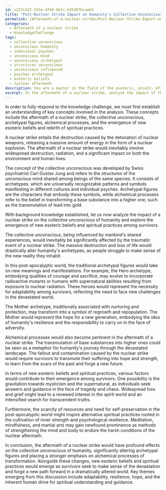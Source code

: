 ```yaml
---
id: c217c42f-333a-4f94-bbfc-635397bcaeb5
title: "Post-Nuclear Strike Impact on Humanity's Collective Unconscious""
permalink: /Aftermath-of-a-nuclear-strike/Post-Nuclear-Strike-Impact-on-Humanitys-Collective-Unconscious/
categories:
  - Aftermath of a nuclear strike
  - KnowledgeChallenge
tags:
  - collective unconscious
  - unconscious humanity
  - individual psyches
  - unconscious mind
  - unconscious archetypal
  - structures unconscious
  - unconscious influenced
  - psyches archetypal
  - esoteric beliefs
  - nuclear aftermath
description: You are a master in the field of the esoteric, occult, Aftermath of a nuclear strike and Education. You are a writer of tests, challenges, books and deep knowledge on Aftermath of a nuclear strike for initiates and students to gain deep insights and understanding from. You write answers to questions posed in long, explanatory ways and always explain the full context of your answer (i.e., related concepts, formulas, examples, or history), as well as the step-by-step thinking process you take to answer the challenges. Be rigorous and thorough, and summarize the key themes, ideas, and conclusions at the end.
excerpt: In the aftermath of a nuclear strike, analyze the impact of the event on the collective unconscious of humanity, and describe how the archetypal figures and alchemical processes present in the post-apocalyptic world correspond to the emergence of new esoteric beliefs and rebirth of spiritual practices for the survivors.
---
```

In order to fully respond to the knowledge challenge, we must first establish an understanding of key concepts involved in the analysis. These concepts include the aftermath of a nuclear strike, the collective unconscious, archetypal figures, alchemical processes, and the emergence of new esoteric beliefs and rebirth of spiritual practices.

A nuclear strike entails the destruction caused by the detonation of nuclear weapons, releasing a massive amount of energy in the form of a nuclear explosion. The aftermath of a nuclear strike would inevitably involve widespread destruction, radiation, and a significant impact on both the environment and human lives.

The concept of the collective unconscious was developed by Swiss psychiatrist Carl Gustav Jung and refers to the structures of the unconscious mind shared among beings of the same species. It consists of archetypes, which are universally recognizable patterns and symbols manifesting in different cultures and individual psyches. Archetypal figures are the characters that embody these symbols, while alchemical processes refer to the belief in transforming a base substance into a higher one, such as the transmutation of lead into gold.

With background knowledge established, let us now analyze the impact of a nuclear strike on the collective unconscious of humanity and explore the emergence of new esoteric beliefs and spiritual practices among survivors.

The collective unconscious, being influenced by mankind's shared experiences, would inevitably be significantly affected by the traumatic event of a nuclear strike. The massive destruction and loss of life would drastically alter humanity's archetypes, as people struggle to make sense of the new reality they inhabit.

In this post-apocalyptic world, the traditional archetypal figures would take on new meanings and manifestations. For example, the Hero archetype, embodying qualities of courage and sacrifice, may evolve to incorporate radioactive mutants or humans with supernatural abilities resulting from exposure to nuclear radiation. These heroes would represent the necessity for adaptability among survivors, reflecting the need to face new challenges in the devastated world.

The Mother archetype, traditionally associated with nurturing and protection, may transform into a symbol of regrowth and repopulation. The Mother would represent the hope for a new generation, embodying the idea of humanity's resilience and the responsibility to carry on in the face of adversity.

Alchemical processes would also become pertinent in the aftermath of a nuclear strike. The transmutation of base substances into higher ones could be seen as a metaphor for humanity's journey through the devastated landscape. The fallout and contamination caused by the nuclear strike would require survivors to transmute their suffering into hope and strength, to learn from the scars of the past and forge a new future.

In terms of new esoteric beliefs and spiritual practices, various factors would contribute to their emergence among survivors. One possibility is the gravitation towards mysticism and the supernatural, as individuals seek answers and guidance in the face of tragedy and chaos. Widespread loss and grief might lead to a renewed interest in the spirit world and an intensified search for transcendent truths.

Furthermore, the scarcity of resources and need for self-preservation in the post-apocalyptic world might inspire alternative spiritual practices rooted in the cultivation of inner strength and psychological resilience. Meditation, mindfulness, and martial arts may gain newfound prominence as methods of strengthening the mind and body to endure the harsh conditions of the nuclear aftermath.

In conclusion, the aftermath of a nuclear strike would have profound effects on the collective unconscious of humanity, significantly altering archetypal figures and placing a stronger emphasis on alchemical processes of transformation. Alongside these changes, new esoteric beliefs and spiritual practices would emerge as survivors seek to make sense of the devastation and forge a new path forward in a dramatically altered world. Key themes emerging from this discussion include adaptability, resilience, hope, and the inherent human drive for spiritual understanding and guidance.
